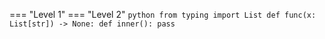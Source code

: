 === "Level 1"
    === "Level 2"
        ```python
        from typing import List
        def func(x: List[str]) -> None:
            def inner():
                pass
        ```